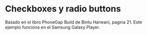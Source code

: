 # Checkboxes y radio buttons
Basado en el libro PhoneGap Build de Bintu Harwani, pagina 21.
Este ejemplo funciona en el Samsung Galaxy Player.
